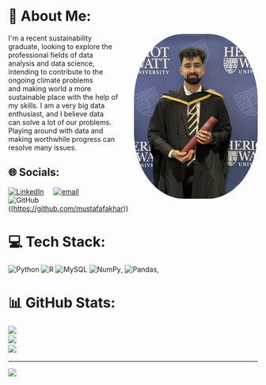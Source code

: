 # 💫 About Me:
<img src="/img/IMG_2110.jpg" alt="Mustafa Fakhar" align="right" width="250" style="border-radius: 40%; margin-left: 30px;" />
I'm a recent sustainability graduate, looking to explore the <br>professional fields of data analysis and data science, <br>intending to contribute to the ongoing climate problems <br>and making world a more sustainable place with the help of<br>my skills. I am a very big data enthusiast, and I believe data<br>can solve a lot of our problems. Playing around with data and<br>making worthwhile progress can resolve many issues.


## 🌐 Socials:
[![LinkedIn](https://img.shields.io/badge/LinkedIn-%230077B5.svg?logo=linkedin&logoColor=white)](https://linkedin.com/in/https://www.linkedin.com/in/mustafa-fakhar-1856661b0/) &nbsp;&nbsp;&nbsp; [![email](https://img.shields.io/badge/Email-D14836?logo=gmail&logoColor=white)](mailto:mustafa.fakhar.07@gmail.com)  
![GitHub](https://img.shields.io/badge/GitHub-%23121011.svg?logo=github&logoColor=white)((https://github.com/mustafafakhar)) 

# 💻 Tech Stack:
![Python](https://img.shields.io/badge/python-3670A0?style=for-the-badge&logo=python&logoColor=ffdd54) ![R](https://img.shields.io/badge/r-%23276DC3.svg?style=for-the-badge&logo=r&logoColor=white) ![MySQL](https://img.shields.io/badge/mysql-4479A1.svg?style=for-the-badge&logo=mysql&logoColor=white) ![NumPy](https://img.shields.io/badge/NumPy-4DABCF?logo=numpy&logoColor=fff), ![Pandas](https://img.shields.io/badge/Pandas-150458?logo=pandas&logoColor=fff), 
# 📊 GitHub Stats:
![](https://github-readme-stats.vercel.app/api?username=mustafafakhar&theme=default_repocard&hide_border=false&include_all_commits=true&count_private=true)<br/>
![](https://github-readme-streak-stats.herokuapp.com/?user=mustafafakhar&theme=default_repocard&hide_border=false)<br/>
![](https://github-readme-stats.vercel.app/api/top-langs/?username=mustafafakhar&theme=default_repocard&hide_border=false&include_all_commits=true&count_private=true&layout=compact)

---
[![](https://visitcount.itsvg.in/api?id=mustafafakhar&icon=0&color=0)](https://visitcount.itsvg.in)
